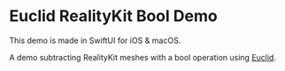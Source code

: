 # Euclid RealityKit Bool Demo

This demo is made in SwiftUI for iOS & macOS.

A demo subtracting RealityKit meshes with a bool operation using [Euclid](https://github.com/nicklockwood/Euclid).
